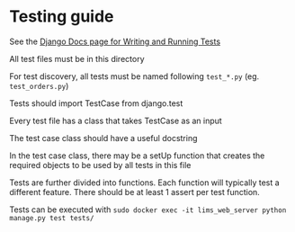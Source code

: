 # Testing guide

See the [Django Docs page for Writing and Running Tests](https://docs.djangoproject.com/en/3.2/topics/testing/overview/)

All test files must be in this directory

For test discovery, all tests must be named following `test_*.py` (eg. `test_orders.py`)

Tests should import TestCase from django.test

Every test file has a class that takes TestCase as an input

The test case class should have a useful docstring

In the test case class, there may be a setUp function that creates the required objects to be used by all tests in this file

Tests are further divided into functions. Each function will typically test a different feature. There should be at least 1 assert per test function.

Tests can be executed with `sudo docker exec -it lims_web_server python manage.py test tests/`